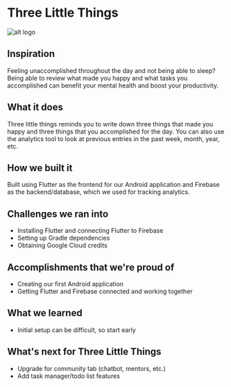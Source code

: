 # Three Little Things
![alt logo]()

## Inspiration
Feeling unaccomplished throughout the day and not being able to sleep? Being able to review what made you happy and what tasks you accomplished can benefit your mental health and boost your productivity.

## What it does
Three little things reminds you to write down three things that made you happy and three things that you accomplished for the day. You can also use the analytics tool to look at previous entries in the past week, month, year, etc.

## How we built it
Built using Flutter as the frontend for our Android application and Firebase as the backend/database, which we used for tracking analytics.

## Challenges we ran into
- Installing Flutter and connecting Flutter to Firebase
- Setting up Gradle dependencies
- Obtaining Google Cloud credits

## Accomplishments that we're proud of
- Creating our first Android application
- Getting Flutter and Firebase connected and working together

## What we learned
- Initial setup can be difficult, so start early

## What's next for Three Little Things
- Upgrade for community tab (chatbot, mentors, etc.)
- Add task manager/todo list features